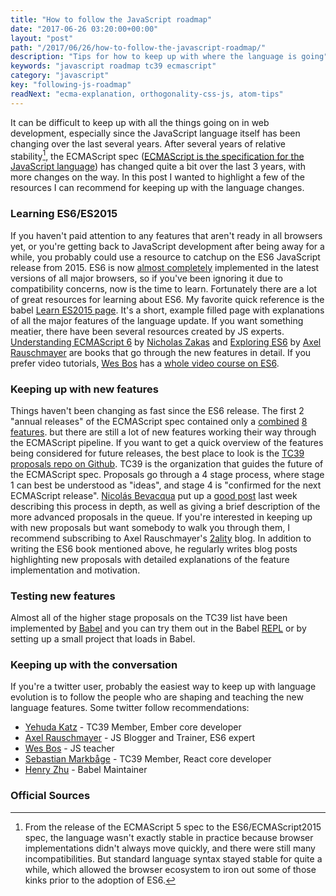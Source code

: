 ```yaml
---
title: "How to follow the JavaScript roadmap"
date: "2017-06-26 03:20:00+00:00"
layout: "post"
path: "/2017/06/26/how-to-follow-the-javascript-roadmap/"
description: "Tips for how to keep up with where the language is going"
keywords: "javascript roadmap tc39 ecmascript"
category: "javascript"
key: "following-js-roadmap"
readNext: "ecma-explanation, orthogonality-css-js, atom-tips"
---
```


It can be difficult to keep up with all the things going on in web development, especially since the JavaScript language itself has been changing over the last several years.  After several years of relative stability[^1], the ECMAScript spec ([ECMAScript is the specification for the JavaScript language](https://benmccormick.org/2015/09/14/es5-es6-es2016-es-next-whats-going-on-with-javascript-versioning/)) has changed quite a bit over the last 3 years, with more changes on the way.  In this post I wanted to highlight a few of the resources I can recommend for keeping up with the language changes.

### Learning ES6/ES2015

If you haven't paid attention to any features that aren't ready in all browsers yet, or you're getting back to JavaScript development after being away for a while, you probably could use a resource to catchup on the ES6 JavaScript release from 2015.  ES6 is now [almost completely](https://kangax.github.io/compat-table/es6/) implemented in the latest versions of all major browsers, so if you've been ignoring it due to compatibility concerns, now is the time to learn.  Fortunately there are a lot of great resources for learning about ES6.  My favorite quick reference is the babel [Learn ES2015 page](https://babeljs.io/learn-es2015/).  It's a short, example filled page with explanations of all the major features of the language update. If you want something meatier, there have been several resources created by JS experts.  [Understanding ECMAScript 6][understandingecma] by [Nicholas Zakas][zakas] and [Exploring ES6][exploring] by [Axel Rauschmayer][2ality] are books that go through the new features in detail.  If you prefer video tutorials, [Wes Bos][wb] has a [whole video course on ES6](https://es6.io/).

### Keeping up with new features

Things haven't been changing as fast since the ES6 release.  The first 2 "annual releases" of the ECMAScript spec contained only a [combined](http://2ality.com/2016/01/ecmascript-2016.html) [8 features](http://2ality.com/2016/02/ecmascript-2017.html). but there are still a lot of new features working their way through the ECMAScript pipeline.  If you want to get a quick overview of the features being considered for future releases, the best place to look is the [TC39 proposals repo on Github][proposals].  TC39 is the organization that guides the future of the ECMAScript spec.  Proposals go through a 4 stage process, where stage 1 can best be understood as "ideas", and stage 4 is "confirmed for the next ECMAScript release".  [Nicolás Bevacqua][ponyfoo] put up a [good post](https://ponyfoo.com/articles/tc39-ecmascript-proposals-future-of-javascript) last week describing this process in depth, as well as giving a brief description of the more advanced proposals in the queue. If you're interested in keeping up with new proposals but want somebody to walk you through them, I recommend subscribing to Axel Rauschmayer's [2ality](http://2ality.com/) blog.  In addition to writing the ES6 book mentioned above, he regularly writes blog posts highlighting new proposals with detailed explanations of the feature implementation and motivation.

### Testing new features

Almost all of the higher stage proposals on the TC39 list have been implemented by [Babel](https://babeljs.io/) and you can try them out in the Babel [REPL](https://babeljs.io/repl/#?babili=false&evaluate=true&lineWrap=false&presets=es2015%2Creact%2Cstage-2&targets=&browsers=&builtIns=false&debug=false&code_lz=Q) or by setting up a small project that loads in Babel.  


### Keeping up with the conversation

If you're a twitter user, probably the easiest way to keep up with language evolution is to follow the people who are shaping and teaching the new language features.  Some twitter follow recommendations:

- [Yehuda Katz](https://twitter.com/wycats) - TC39 Member, Ember core developer
- [Axel Rauschmayer](https://twitter.com/rauschma) - JS Blogger and Trainer, ES6 expert
- [Wes Bos](https://twitter.com/wesbos) - JS teacher
- [Sebastian Markbåge](https://twitter.com/sebmarkbage) - TC39 Member, React core developer
- [Henry Zhu](https://twitter.com/left_pad) - Babel Maintainer


### Official Sources

[^1]: From the release of the ECMAScript 5 spec to the ES6/ECMAScript2015 spec, the language wasn't exactly stable in practice because browser implementations didn't always move quickly, and there were still many incompatibilities.  But standard language syntax stayed stable for quite a while, which allowed the browser ecosystem to iron out some of those kinks prior to the adoption of ES6.

[understandingecma]: http://amzn.to/2tVcwaW
[zakas]: https://www.nczonline.net/about/
[2ality]: http://2ality.com/
[exploring]: http://exploringjs.com/es6.html
[wb]:http://wesbos.com/
[proposals]: https://github.com/tc39/proposals
[ponyfoo]: https://ponyfoo.com/contributors/ponyfoo
